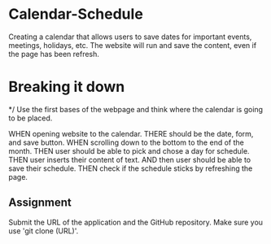 # Calendar-Schedule

Creating a calendar that allows users to save dates for important events, meetings, holidays, etc. The website will run and save the content, even if the page has been refresh.

# Breaking it down

*/ Use the first bases of the webpage and think where the calendar is going to be placed.

WHEN opening website to the calendar.
THERE should be the date, form, and save button.
WHEN scrolling down to the bottom to the end of the month.
THEN user should be able to pick and chose a day for schedule.
THEN user inserts their content of text.
AND then user should be able to save their schedule.
THEN check if the schedule sticks by refreshing the page.

## Assignment

Submit the URL of the application and the GitHub repository.
Make sure you use 'git clone (URL)'.